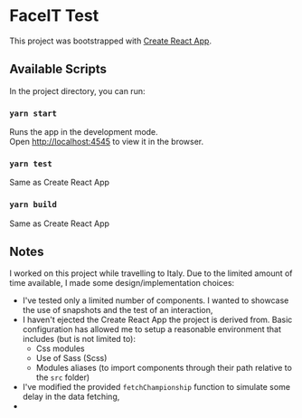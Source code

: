 # FaceIT Test
This project was bootstrapped with [Create React App](https://github.com/facebook/create-react-app).

## Available Scripts

In the project directory, you can run:

### `yarn start`

Runs the app in the development mode.<br />
Open [http://localhost:4545](http://localhost:4545) to view it in the browser.

### `yarn test`

Same as Create React App

### `yarn build`

Same as Create React App

## Notes

I worked on this project while travelling to Italy. Due to the limited amount of time available, I made some design/implementation choices:
- I've tested only a limited number of components. I wanted to showcase the use of snapshots and the test of an interaction,
- I haven't ejected the Create React App the project is derived from. Basic configuration has allowed me to setup a reasonable environment that includes (but is not limited to):
  - Css modules
  - Use of Sass (Scss)
  - Modules aliases (to import components through their path relative to the `src` folder)
- I've modified the provided `fetchChampionship` function to simulate some delay in the data fetching,
- 
